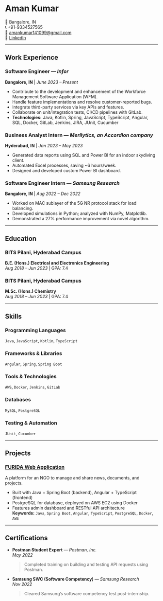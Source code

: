 # **Aman Kumar**

📍 Bangalore, IN  
📞 +91-9334527565  
📧 [amankumar141099@gmail.com](mailto:amankumar141099@gmail.com)  
🔗 [LinkedIn](https://www.linkedin.com/in/amankr8/)

---

## **Work Experience**

### **Software Engineer** — _Infor_

**Bangalore, IN** | _June 2023 – Present_

- Contribute to the development and enhancement of the Workforce Management Software Application (WFM).
- Handle feature implementations and resolve customer-reported bugs.
- Integrate third-party services via key APIs and features.
- Collaborate on unit/integration tests, CI/CD pipelines with GitLab.
- **Technologies:** Java, Kotlin, Spring, JavaScript, TypeScript, Angular, SQL, Docker, GitLab, Jenkins, JIRA, JUnit, Cucumber

### **Business Analyst Intern** — _Merilytics, an Accordion company_

**Hyderabad, IN** | _Jan 2023 – May 2023_

- Generated data reports using SQL and Power BI for an indoor skydiving client.
- Automated Excel processes, saving ~6 hours/week.
- Designed and developed custom Power BI dashboard.

### **Software Engineer Intern** — _Samsung Research_

**Bangalore, IN** | _Aug 2022 – Dec 2022_

- Worked on MAC sublayer of the 5G NR protocol stack for load balancing.
- Developed simulations in Python; analyzed with NumPy, Matplotlib.
- Demonstrated a 27% performance improvement via novel algorithm.

---

## **Education**

### **BITS Pilani, Hyderabad Campus**

**B.E. (Hons.) Electrical and Electronics Engineering**  
_Aug 2018 – Jun 2023_ | GPA: 7.4

### **BITS Pilani, Hyderabad Campus**

**M.Sc. (Hons.) Chemistry**  
_Aug 2018 – Jun 2023_ | GPA: 7.4

---

## **Skills**

### Programming Languages

`Java`, `JavaScript`, `Kotlin`, `TypeScript`

### Frameworks & Libraries

`Angular`, `Spring`, `Spring Boot`

### Tools & Technologies

`AWS`, `Docker`, `Jenkins`, `GitLab`

### Databases

`MySQL`, `PostgreSQL`

### Testing & Automation

`JUnit`, `Cucumber`

---

## **Projects**

### **[FURIDA Web Application](https://furida.org)**

A platform for an NGO to manage and share news, documents, and projects.

- Built with Java + Spring Boot (backend), Angular + TypeScript (frontend)
- PostgreSQL for database, deployed on AWS EC2 using Docker
- Features admin dashboard and RESTful API architecture  
  **Keywords:** `Java`, `Spring Boot`, `Angular`, `TypeScript`, `PostgreSQL`, `Docker`, `AWS`

---

## **Certifications**

- **Postman Student Expert** — _Postman, Inc._  
  _May 2022_

  > Completed training on building and testing API requests using Postman.

- **Samsung SWC (Software Competency)** — _Samsung Research_  
  _Nov 2022_
  > Cleared Samsung’s software competency test post-internship.
